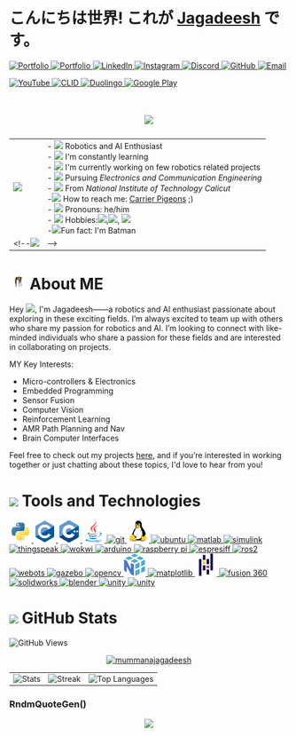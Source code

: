 <!--!![snake gif](https://github.com/Mummanajagadeesh/Mummanajagadeesh/blob/output/github-contribution-grid-snake.gif)-->


# こんにちは世界! これが [Jagadeesh](https://mummanajagadeesh.github.io/) です。
<p align="left">
  <a href="https://mummanajagadeesh.github.io/" target="_blank">
      <img src="https://img.shields.io/badge/Portfolio-2E8B57?style=flat-square&logo=Google-chrome&logoColor=white" alt="Portfolio"/>
  </a>
  <a href="https://mummanajagadeesh.github.io/blog/" target="_blank">
      <img src="https://img.shields.io/badge/BLOG-000000?style=flat-square&logo=Google-chrome&logoColor=white" alt="Portfolio"/>
  </a>
  <a href="https://www.linkedin.com/in/jagadeeeshmummana" target="_blank">
    <img src="https://img.shields.io/badge/LinkedIn-blue?style=flat-square&logo=linkedin" alt="LinkedIn"/>
  </a>
  <a href="https://www.instagram.com/jagadeesh__97__" target="_blank">
    <img src="https://img.shields.io/badge/Instagram-E4405F?style=flat-square&logo=instagram&logoColor=white" alt="Instagram"/>
  </a>
  <a href="https://discord.gg/wBzuY8P2" target="_blank">
    <img src="https://img.shields.io/badge/Discord-7289DA?style=flat-square&logo=discord&logoColor=white" alt="Discord"/>
  </a>
  <a href="https://github.com/Mummanajagadeesh" target="_blank">
    <img src="https://img.shields.io/badge/GitHub-black?style=flat-square&logo=github" alt="GitHub"/>
  </a>
  <a href="mailto:mummanajagadeesh97@gmail.com" target="_blank">
    <img src="https://img.shields.io/badge/Email-D14836?style=flat-square&logo=gmail&logoColor=white" alt="Email"/>
  </a>
<!--   <a href="https://www.facebook.com/MJagadeesh97/" target="_blank">
    <img src="https://img.shields.io/badge/Facebook-1877F2?style=flat-square&logo=facebook&logoColor=white" alt="Facebook"/>
  </a>
  <a href="https://x.com/M_JAGADEESH97" target="_blank">
    <img src="https://img.shields.io/badge/Twitter-000000?style=flat-square&logo=x&logoColor=white" alt="X"/>
  </a> -->
</p>

<p align="left">
  <a href="https://www.youtube.com/@M_J_9_7" target="_blank">
    <img src="https://img.shields.io/badge/YouTube-FF0000?style=flat-square&logo=youtube&logoColor=white" alt="YouTube"/>
  </a>
  <a href="https://events.cubelelo.com/profile/24CLMUM001">
    <img src="https://m.media-amazon.com/images/S/aplus-media/sc/80b77cfa-c498-46e8-844c-3768a698d63a.__CR0,0,600,180_PT0_SX600_V1___.png" alt="CLID" width="70"/>
  </a>
  <a href="https://www.duolingo.com/profile/jagadeesh97">
    <img src="https://media.tenor.com/z168S__FUKcAAAAi/duolingo.gif" alt="Duolingo" width="40"/>
  </a>
  <a href="https://games.app.goo.gl/p1bNrgGSnMbK4hte9">
    <img src="https://www.svgrepo.com/show/303545/google-play-games-logo.svg" alt="Google Play" width="24"/>
  </a>
</p>



<!--<h1 align="center">
    <img src="https://readme-typing-svg.herokuapp.com/?font=Monaco&size=35&color=FF0000&center=true&vCenter=true&width=1000&height=120&duration=4000&lines=$+git+pull+life+--verbose;Fetching+latest+life+updates...;error:+merge+conflict+in+/mental/health;error:+insufficient+memory+to+process+workload;warning:+uncommitted+stress+found;Aborting...;Output:+%22404'd%22&repeat=false" />
</h1>-->


<h1 align="center">
    <img src="https://readme-typing-svg.herokuapp.com/?font=Monaco&size=35&color=FF0000&center=true&vCenter=true&width=500&height=70&duration=4000&lines=Hi_👋!;+I'm_Jagadeesh_ツ;" />
</h1>

|                                                                                                             |                                                                                                  |
|-------------------------------------------------------------------------------------------------------------|--------------------------------------------------------------------------------------------------|
| <img src="https://i.pinimg.com/originals/3d/17/f4/3d17f46d3ea30dc0b94a9ff4a4d1a380.gif" width="400px"> | - <img src="https://images.emojiterra.com/google/noto-emoji/animated-emoji/1f916.gif" width="17px"> Robotics and AI Enthusiast<br>- <img src="https://i.gifer.com/origin/4c/4c8423ace30594a2f80c07639d6885fd_w200.webp" width="20px"> I'm constantly learning<br>- <img src="https://mir-s3-cdn-cf.behance.net/project_modules/disp/91e44488262645.5ddbaf2895ce1.gif" width="20px"> I'm currently working on few robotics related projects<br>- <img src="https://media.tenor.com/tkpOfRTT21UAAAAi/flexed-biceps-joypixels.gif" width="20px"> Pursuing *Electronics and Communication Engineering*<br>- <img src="https://media4.giphy.com/media/v1.Y2lkPTc5MGI3NjExdXhoNWhlMzdiczdvYzVndjVxdjF5bTgwdHlvaGJ1bWkzMTJwZGkxcSZlcD12MV9pbnRlcm5hbF9naWZfYnlfaWQmY3Q9cw/VGQh2JdmphZHUBT0Bi/giphy.webp" width="20px"> From *National Institute of Technology Calicut*<br>-<img src="https://cdn.pixabay.com/animation/2023/10/03/13/08/13-08-01-15_512.gif" width="25px"> How to reach me: [Carrier Pigeons](https://www.linkedin.com/in/jagadeeeshmummana/)  ;)<br>- <img src="https://media.tenor.com/kDZWJ62n1mEAAAAj/emoji-emojis.gif" width="20px"> Pronouns: he/him<br>- <img src="https://cdn.pixabay.com/animation/2023/03/21/10/41/10-41-09-561_512.gif" width="20px"> Hobbies:<img src="https://i.pinimg.com/originals/e4/4a/5f/e44a5fb5dbaa4e48a5a09f42b63ad02e.gif" width="20px">,<img src="https://media1.giphy.com/media/v1.Y2lkPTc5MGI3NjExanFhMXVoN3VoMmt0Y3F3Ymdsc2kyOWdqM3Ixa3NrMzhoZ295dXByOSZlcD12MV9pbnRlcm5hbF9naWZfYnlfaWQmY3Q9cw/2Ygy0khwewLgMSYM0t/giphy.webp" width="15px">, <img src="https://media.tenor.com/U_xJRkSD54AAAAAi/abiera-origami.gif" width="15px"><br>-<img src="https://media1.giphy.com/media/v1.Y2lkPTc5MGI3NjExeGo0bDB3azFlMTF0ZTI2ZGMyMXNja3ZnaG9pZ2Z1MXc5ZWljM2xqbiZlcD12MV9pbnRlcm5hbF9naWZfYnlfaWQmY3Q9cw/3ohc19SFUdIJ0YQcLe/giphy.webp" width="20px">Fun fact: I'm Batman 
<!--<img src="https://media.tenor.com/BHH91Bu45UMAAAAC/batman-logo.gif" width="15px">|-->

<!--$ git pull life --verbose
Fetching latest life updates...
error: merge conflict in /mental/health
error: insufficient memory to process workload
warning: uncommitted stress found
Aborting...
Output: "Fckdup"-->

# <img src="https://github.com/Mummanajagadeesh/Mummanajagadeesh/blob/abd7dbc79d91805a3c01627dea2e4537f5324a17/icons/spot.gif" width="30px"> About ME

Hey <img src="https://raw.githubusercontent.com/umenzi/umenzi/main/wave.gif" width="17px">, I'm Jagadeesh——a robotics and AI enthusiast passionate about exploring in these exciting fields. I’m always excited to team up with others who share my passion for robotics and AI. I’m looking to connect with like-minded individuals who share a passion for these fields and are interested in collaborating on projects.

MY Key Interests:
- Micro-controllers & Electronics
- Embedded Programming
- Sensor Fusion
- Computer Vision
- Reinforcement Learning
- AMR Path Planning and Nav
- Brain Computer Interfaces

  
Feel free to check out my projects [here](https://github.com/Mummanajagadeesh?tab=stars), and if you’re interested in working together or just chatting about these topics, I'd love to hear from you!



# <img src="https://cdn.pixabay.com/animation/2023/05/16/19/08/19-08-28-374_512.gif" width="40px"> Tools and Technologies

<p align="left">
  <a href="https://www.python.org" target="_blank">
    <img src="https://raw.githubusercontent.com/devicons/devicon/master/icons/python/python-original.svg" alt="python" width="40" height="40"/>
  </a> 
  <a href="https://www.cprogramming.com/" target="_blank">
    <img src="https://raw.githubusercontent.com/devicons/devicon/master/icons/c/c-original.svg" alt="c" width="40" height="40"/>
  </a> 
  <a href="https://www.w3schools.com/cpp/" target="_blank">
    <img src="https://raw.githubusercontent.com/devicons/devicon/master/icons/cplusplus/cplusplus-original.svg" alt="cplusplus" width="40" height="40"/>
  </a> 
  <a href="https://www.java.com" target="_blank">
    <img src="https://raw.githubusercontent.com/devicons/devicon/master/icons/java/java-original.svg" alt="java" width="40" height="40"/>
  </a> 
  <a href="https://git-scm.com/" target="_blank">
    <img src="https://www.vectorlogo.zone/logos/git-scm/git-scm-icon.svg" alt="git" width="40" height="40"/>
  </a> 
  <a href="https://www.linux.org/" target="_blank">
    <img src="https://raw.githubusercontent.com/devicons/devicon/master/icons/linux/linux-original.svg" alt="linux" width="40" height="40"/>
  </a>
  <a href="https://ubuntu.com/" target="_blank">
    <img src="https://assets.ubuntu.com/v1/29985a98-ubuntu-logo32.png" alt="ubuntu" width="40" height="40"/>
  </a> 
  <a href="https://www.mathworks.com/products/matlab.html" target="_blank">
    <img src="https://upload.wikimedia.org/wikipedia/commons/2/21/Matlab_Logo.png" alt="matlab" width="40" height="40"/>
  </a>
  <a href="https://www.mathworks.com/products/simulink.html" target="_blank">
    <img src="https://upload.wikimedia.org/wikipedia/commons/thumb/3/36/Simulink_Logo_%28non-wordmark%29.png/900px-Simulink_Logo_%28non-wordmark%29.png?20220406131749" alt="simulink" width="40" height="40"/>
  </a> 
  <a href="https://thingspeak.com/" target="_blank">
    <img src="https://avatars.githubusercontent.com/u/529052?s=200&v=4" alt="thingspeak" width="40" height="40"/>
  </a> 
  <a href="https://wokwi.com/" target="_blank">
    <img src="https://yt3.googleusercontent.com/ytc/AIdro_lAMS2z_YWKi9GHoDCJwdFKeXu1N1uyiO9Qwed1PB90=s900-c-k-c0x00ffffff-no-rj" alt="wokwi" width="40" height="40"/>
  </a>
  <a href="https://www.arduino.cc/" target="_blank">
    <img src="https://cdn.worldvectorlogo.com/logos/arduino-1.svg" alt="arduino" width="40" height="40"/>
  </a> 
  <a href="https://www.raspberrypi.org/" target="_blank">
    <img src="https://www.raspberrypi.org/app/uploads/2018/03/RPi-Logo-Reg-SCREEN.png" alt="raspberry pi" width="40" height="40"/>
  </a> 
  <a href="https://espressif.com/" target="_blank">
    <img src="https://seeklogo.com/images/E/espressif-systems-logo-1350B9E771-seeklogo.com.png" alt="espresiff" width="40" height="40"/>
  </a>
  <a href="https://index.ros.org/doc/ros2/" target="_blank">
    <img src="https://cdn.sanity.io/images/s18ewfw4/staging/1ab1332c9e2c376c1978e59da9b3dc15eb781af0-1271x358.png?rect=502,0,269,358&w=2880&h=3840&q=80&auto=format" alt="ros2" width="40" height="40"/>
  </a> 
  <a href="https://cyberbotics.com/" target="_blank">
    <img src="https://img.informer.com/icons_mac/png/128/242/242708.png" alt="webots" width="40" height="40"/>
  </a> 
  <a href="http://gazebosim.org/" target="_blank">
    <img src="https://upload.wikimedia.org/wikipedia/en/thumb/5/5e/Gazebo_logo_without_text.svg/450px-Gazebo_logo_without_text.svg.png?20150715002113" alt="gazebo" width="40" height="40"/>
  </a> 
  <a href="https://opencv.org/" target="_blank">
    <img src="https://upload.wikimedia.org/wikipedia/commons/5/53/OpenCV_Logo_with_text.png" alt="opencv" width="40" height="40"/>
  </a> 
  <a href="https://numpy.org/" target="_blank">
    <img src="https://raw.githubusercontent.com/devicons/devicon/master/icons/numpy/numpy-original.svg" alt="numpy" width="40" height="40"/>
  </a> 
  <a href="https://matplotlib.org/" target="_blank">
    <img src="https://upload.wikimedia.org/wikipedia/commons/thumb/8/84/Matplotlib_icon.svg/2048px-Matplotlib_icon.svg.png" alt="matplotlib" width="40" height="40"/>
  </a> 
  <a href="https://pandas.pydata.org/" target="_blank">
    <img src="https://raw.githubusercontent.com/devicons/devicon/2ae2a900d2f041da66e950e4d48052658d850630/icons/pandas/pandas-original.svg" alt="pandas" width="40" height="40"/>
  </a>
  <a href="https://www.autodesk.com/products/fusion-360/overview" target="_blank">
    <img src="https://seeklogo.com/images/A/autodesk-fusion-360-logo-7F72A76397-seeklogo.com.png" alt="fusion 360" width="40" height="40"/>
  </a>
  <a href="https://www.solidworks.com/" target="_blank">
    <img src="https://e7.pngegg.com/pngimages/558/632/png-clipart-computer-icons-solidworks-e-miscellaneous-text-thumbnail.png" alt="solidworks" width="40" height="40"/>
  </a>
  <a href="https://www.blender.org/" target="_blank">
    <img src="https://upload.wikimedia.org/wikipedia/commons/thumb/0/0c/Blender_logo_no_text.svg/2048px-Blender_logo_no_text.svg.png" alt="blender" width="40" height="40"/>
  </a>
  <a href="https://unity.com/" target="_blank">
    <img src="https://www.svgrepo.com/show/331626/unity.svg" alt="unity" width="40" height="40"/>
  </a>
  <a href="https://www.amd.com/en/products/software/adaptive-socs-and-fpgas/vivado.html" target="_blank">
    <img src="https://external-preview.redd.it/vivado-linux-shell-install-v0-QSIupsDmM0KBpRHmAfG_VbqbiCWxKud4J52mehLoGZU.jpg?auto=webp&s=35458a7ca4bb970762b15e84e068b55e388a509c" alt="unity" width="40" height="40"/>
  </a>
</p>


# <img src="https://ugokawaii.com/wp-content/uploads/2022/08/increase.gif" width="40px"> GitHub Stats</h1>

![GitHub Views](https://komarev.com/ghpvc/?username=Mummanajagadeesh)

<p align="center"> 
    <a href="https://github.com/ryo-ma/github-profile-trophy">
        <img src="https://github-profile-trophy.vercel.app/?username=mummanajagadeesh&hide_border=true&column=5&row=2&theme=radical&no-frame=true" alt="mummanajagadeesh" />
    </a> 
</p>

<!--[![Activity graph](https://github-readme-activity-graph.vercel.app/graph?username=Mummanajagadeesh&theme=radical&count_private=true&include_all_commits=true)](https://github.com/Mummanajagadeesh/github-readme-activity-graph)-->
<!--![](http://github-profile-summary-cards.vercel.app/api/cards/profile-details?username=Mummanajagadeesh&theme=radical&count_private=true&include_all_commits=true)-->
<!--![](http://github-profile-summary-cards.vercel.app/api/cards/repos-per-language?username=Mummanajagadeesh&theme=radical&count_private=true&include_all_commits=true)
![](http://github-profile-summary-cards.vercel.app/api/cards/most-commit-language?username=Mummanajagadeesh&theme=radical&count_private=true&include_all_commits=true)-->
<table>
  <tr>
    <td>
      <img src="http://github-profile-summary-cards.vercel.app/api/cards/stats?username=Mummanajagadeesh&theme=radical&count_private=true&include_all_commits=true&Cache-Control=no-cache" alt="Stats" />
    </td>
    <td>
      <img src="https://github-readme-streak-stats.herokuapp.com/?user=Mummanajagadeesh&theme=radical&count_private=true&include_all_commits=true&hide_border=true&count_private=true&include_all_commits=true&Cache-Control=no-cache" alt="Streak" />
    </td>
    <td>
      <img src="https://github-readme-stats.vercel.app/api/top-langs/?username=Mummanajagadeesh&theme=radical&show_icons=true&hide_border=true&layout=compact&count_private=true&exclude_repo=V-RU81K5CU83,Mummanajagadeesh.github.io,site,blog-,blog--,blogs,geeky-hugo,ORIGO2K25&hide=powershell&include_all_commits=true&Cache-Control=no-cache&t=12345" alt="Top Languages" />
    </td>
  </tr>
</table>




<!--![Quote](https://github-readme-quotes-bay.vercel.app/quote?theme=radical?quotesUrl=https://github.com/Mummanajagadeesh/Mummanajagadeesh/blob/414cabe06e68275172913e1e4468c60819de8972/assets/quotes.json)
![Quote](https://github-readme-quotes-bay.vercel.app/quote?theme=radical&quotesUrl=https://github.com/Mummanajagadeesh/Mummanajagadeesh/blob/414cabe06e68275172913e1e4468c60819de8972/assets/quotes.json)-->

### RndmQuoteGen()
<p align="center"> 
    <img src="https://github-readme-quotes-bay.vercel.app/quote?quoteCategory=motivational&theme=radical" />
</p>


<!--Feel free to reach out if you have any questions or if you'd like to collaborate on a project. I'm always open to learning and trying out new things!

# ありがとう
Thanks for stopping by! :)-->

<!--![snake gif](https://github.com/Mummanajagadeesh/Mummanajagadeesh/blob/output/github-contribution-grid-snake.gif)
Run workflows in actions and refresh-->
<!-- GIFS: gif1.gif, gif2.gif, gif3.gif -->
